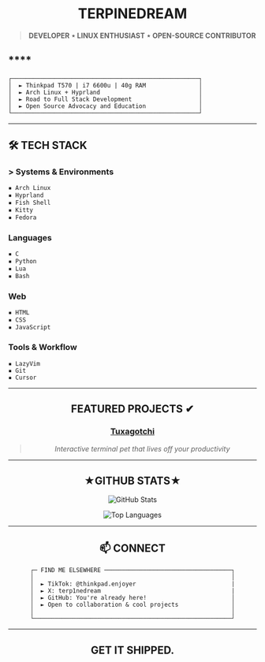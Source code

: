 <div align="center">

  # **TERPINEDREAM**


  > **DEVELOPER ⋆ LINUX ENTHUSIAST ⋆ OPEN-SOURCE CONTRIBUTOR**
</div>

## ****
```
┌─────────────────────────────────────────────────────┐
│  ► Thinkpad T570 | i7 6600u | 40g RAM               │
│  ► Arch Linux + Hyprland                            │
│  ► Road to Full Stack Development                   │
│  ► Open Source Advocacy and Education               │
└─────────────────────────────────────────────────────┘
```

---

## 🛠 **TECH STACK**

### **> Systems & Environments**
```bash
▪ Arch Linux 
▪ Hyprland 
▪ Fish Shell
▪ Kitty
▪ Fedora
```

### **Languages**
```c
▪ C
▪ Python
▪ Lua
▪ Bash
```

### **Web**
```html
▪ HTML
▪ CSS
▪ JavaScript
```

### **Tools & Workflow**
```vim
▪ LazyVim
▪ Git
▪ Cursor
```

---

<div align="center">
  
## **FEATURED PROJECTS ✔**

###  **[Tuxagotchi](https://github.com/terpinedream/tuxagotchi)**

> *Interactive terminal pet that lives off your productivity*



---

## **★GITHUB STATS★**

</div>

<div align="center">

![GitHub Stats](https://github-readme-stats.vercel.app/api?username=terpinedream&show_icons=true&theme=radical&hide_border=true)

![Top Languages](https://github-readme-stats.vercel.app/api/top-langs/?username=terpinedream&layout=compact&theme=radical&hide_border=true)

</div>

---

<div align="center">


## 📫 **CONNECT**



```
┌─ FIND ME ELSEWHERE ────────────────────────────────────┐
│                                                        │
│  ► TikTok: @thinkpad.enjoyer                           |
│  ► X: terp1nedream                                     |
│  ► GitHub: You're already here!                        │
│  ► Open to collaboration & cool projects               │
│                                                        │
└────────────────────────────────────────────────────────┘
```

---

  
## **GET IT SHIPPED.**

</div>
